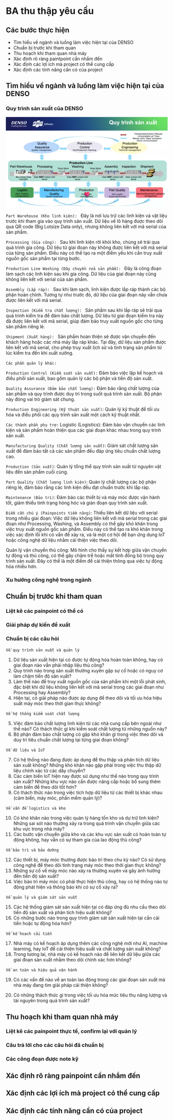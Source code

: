 # BA thu thập yêu cầu

## Các bước thực hiện
- Tìm hiểu về ngành và luồng làm việc hiện tại của DENSO
- Chuẩn bị trước khi tham quan
- Thu hoạch khi tham quan nhà máy
- Xác định rõ ràng paintpoint cần nhắm đến
- Xác định các lợi ích mà project có thể cung cấp
- Xác định các tính năng cần có của project

## Tìm hiểu về ngành và luồng làm việc hiện tại của DENSO
### Quy trình sản xuất của DENSO

![alt text](image.png)



`Part Warehouse (Kho linh kiện):
`
Đây là nơi lưu trữ các linh kiện và vật liệu trước khi tham gia vào quy trình sản xuất.
Dữ liệu về lô hàng được theo dõi qua QR code (Big Lotsize Data only), nhưng không liên kết với mã serial của sản phẩm.

`Processing (Gia công):
`
Sau khi linh kiện rời khỏi kho, chúng sẽ trải qua quá trình gia công.
Dữ liệu từ giai đoạn này không được liên kết với mã serial của từng sản phẩm. Điều này có thể tạo ra một điểm yếu khi cần truy xuất nguồn gốc sản phẩm tại từng bước.

`Production Line Washing (Dây chuyền rửa sản phẩm):
`
Đây là công đoạn làm sạch các linh kiện sau khi gia công.
Dữ liệu của giai đoạn này cũng không liên kết với serial của sản phẩm.

`Assembly (Lắp ráp):
`
Sau khi làm sạch, linh kiện được lắp ráp thành các bộ phận hoàn chỉnh.
Tương tự như trước đó, dữ liệu của giai đoạn này vẫn chưa được liên kết với mã serial.

`Inspection (Kiểm tra chất lượng):
`
Sản phẩm sau khi lắp ráp sẽ trải qua quá trình kiểm tra để đảm bảo chất lượng.
Dữ liệu từ giai đoạn kiểm tra này đã được liên kết với mã serial, giúp đảm bảo truy xuất nguồn gốc cho từng sản phẩm riêng lẻ.

`Shipment (Xuất hàng):
`
Sản phẩm hoàn thiện sẽ được vận chuyển đến khách hàng hoặc các nhà máy lắp ráp khác.
Tại đây, dữ liệu sản phẩm được liên kết với mã serial, cho phép truy xuất lịch sử và tình trạng sản phẩm từ lúc kiểm tra đến khi xuất xưởng.

`Các phần quản lý khác:
`

`Production Control (Kiểm soát sản xuất):` Đảm bảo việc lập kế hoạch và điều phối sản xuất, bao gồm quản lý các bộ phận và tiến độ sản xuất.

`Quality Assurance (Đảm bảo chất lượng):` Đảm bảo rằng chất lượng của sản phẩm và quy trình được duy trì trong suốt quá trình sản xuất. Bộ phận này đóng vai trò giám sát chung.

`Production Engineering (Kỹ thuật sản xuất)`: Quản lý kỹ thuật để tối ưu hóa và điều phối các quy trình sản xuất một cách kỹ thuật nhất.

`Các thành phần phụ trợ:`
Logistic (Logistics): Đảm bảo vận chuyển các linh kiện và sản phẩm hoàn thiện qua các giai đoạn khác nhau trong quy trình sản xuất.

`Manufacturing Quality (Chất lượng sản xuất)`: Giám sát chất lượng sản xuất để đảm bảo tất cả các sản phẩm đều đáp ứng tiêu chuẩn chất lượng cao.

`Production (Sản xuất)`: Quản lý tổng thể quy trình sản xuất từ nguyên vật liệu đến sản phẩm cuối cùng.

`Part Quality (Chất lượng linh kiện)`: Quản lý chất lượng các bộ phận riêng lẻ, đảm bảo rằng các linh kiện đều đạt chuẩn trước khi lắp ráp.

`Maintenance (Bảo trì)`: Đảm bảo các thiết bị và máy móc được vận hành tốt, giảm thiểu tình trạng hỏng hóc và gián đoạn quy trình sản xuất.

`Điểm cần chú ý (Painpoints tiềm năng)`:
Thiếu liên kết dữ liệu với serial trong nhiều giai đoạn: Việc dữ liệu không liên kết với mã serial trong các giai đoạn như Processing, Washing, và Assembly có thể gây khó khăn trong việc truy xuất nguồn gốc sản phẩm. Điều này có thể tạo ra khó khăn trong việc xác định lỗi khi có vấn đề xảy ra, và là một cơ hội để bạn ứng dụng IoT hoặc công nghệ dữ liệu nhằm cải thiện việc theo dõi.

Quản lý vận chuyển thủ công: Mô hình cho thấy sự kết hợp giữa vận chuyển tự động và thủ công, có thể gây chậm trễ hoặc mất tính đồng bộ trong quy trình sản xuất. Đây có thể là một điểm để cải thiện thông qua việc tự động hóa nhiều hơn.

### Xu hướng công nghệ trong ngành

## Chuẩn bị trước khi tham quan
### Liệt kê các painpoint có thể có 
### Giải pháp dự kiến đề xuất
### Chuẩn bị các câu hỏi
`Về quy trình sản xuất và quản lý`
1. Dữ liệu sản xuất hiện tại có được tự động hóa hoàn toàn không, hay có giai đoạn nào vẫn phải nhập liệu thủ công?
2. Quy trình nào trong sản xuất thường xuyên gặp sự cố hoặc có nguy cơ làm chậm tiến độ sản xuất?
3. Làm thế nào để truy xuất nguồn gốc của sản phẩm khi một lỗi phát sinh, đặc biệt khi dữ liệu không liên kết với mã serial trong các giai đoạn như Processing hay Assembly?
4. Hiện tại, có giải pháp nào được áp dụng để theo dõi và tối ưu hóa hiệu suất máy móc theo thời gian thực không?
   
`Về hệ thống kiểm soát chất lượng`

5. Việc đảm bảo chất lượng linh kiện từ các nhà cung cấp bên ngoài như thế nào? Có thách thức gì khi kiểm soát chất lượng từ những nguồn này?
6. Bộ phận đảm bảo chất lượng có gặp khó khăn gì trong việc theo dõi và duy trì tiêu chuẩn chất lượng tại từng giai đoạn không?
   
`Về dữ liệu và IoT`

7. Có hệ thống nào đang được áp dụng để thu thập và phân tích dữ liệu sản xuất không? Những khó khăn nào gặp phải trong việc thu thập dữ liệu chính xác từ các dây chuyền?
8. Các cảm biến IoT hiện nay được sử dụng như thế nào trong quy trình sản xuất? Những khu vực nào cần được nâng cấp hoặc bổ sung thêm cảm biến để theo dõi tốt hơn?
9. Có thách thức nào trong việc tích hợp dữ liệu từ các thiết bị khác nhau (cảm biến, máy móc, phần mềm quản lý)?

`Về vấn đề logistics và kho`

10. Có khó khăn nào trong việc quản lý hàng tồn kho và dự trữ linh kiện? Những sai sót nào thường xảy ra trong quá trình vận chuyển giữa các khu vực trong nhà máy?
11. Các bước vận chuyển giữa kho và các khu vực sản xuất có hoàn toàn tự động không, hay vẫn có sự tham gia của lao động thủ công?
    
`Về bảo trì và bảo dưỡng`

12. Các thiết bị, máy móc thường được bảo trì theo chu kỳ nào? Có sử dụng công nghệ để theo dõi tình trạng máy móc theo thời gian thực không?
13. Những sự cố về máy móc nào xảy ra thường xuyên và gây ảnh hưởng đến tiến độ sản xuất?
14. Việc bảo trì máy móc có phải thực hiện thủ công, hay có hệ thống nào tự động phát hiện và thông báo khi có sự cố xảy ra?
    
`Về quản lý và giám sát sản xuất`

15. Các hệ thống giám sát sản xuất hiện tại có đáp ứng đủ nhu cầu theo dõi tiến độ sản xuất và phân tích hiệu suất không?
16. Có những bước nào trong quy trình giám sát sản xuất hiện tại cần cải tiến hoặc tự động hóa hơn?
    
`Về kế hoạch cải tiến`

17. Nhà máy có kế hoạch áp dụng thêm các công nghệ mới như AI, machine learning, hay IoT để cải thiện hiệu suất và chất lượng sản xuất không?
18. Trong tương lai, nhà máy có kế hoạch nào để liên kết dữ liệu giữa các giai đoạn sản xuất nhằm theo dõi chính xác hơn không?
    
`Về an toàn và hiệu quả vận hành`

19. Có các vấn đề nào về an toàn lao động trong các giai đoạn sản xuất mà nhà máy đang tìm giải pháp cải thiện không?
    
20. Có những thách thức gì trong việc tối ưu hóa mức tiêu thụ năng lượng và tài nguyên trong quá trình sản xuất?

## Thu hoạch khi tham quan nhà máy
### Liệt kê các painpoint thực tế, confirm lại với quản lý 
### Câu trả lời cho các câu hỏi đã chuẩn bị
### Các công đoạn được note kỹ

## Xác định rõ ràng painpoint cần nhắm đến

## Xác định các lợi ích mà project có thể cung cấp

## Xác định các tính năng cần có của project
